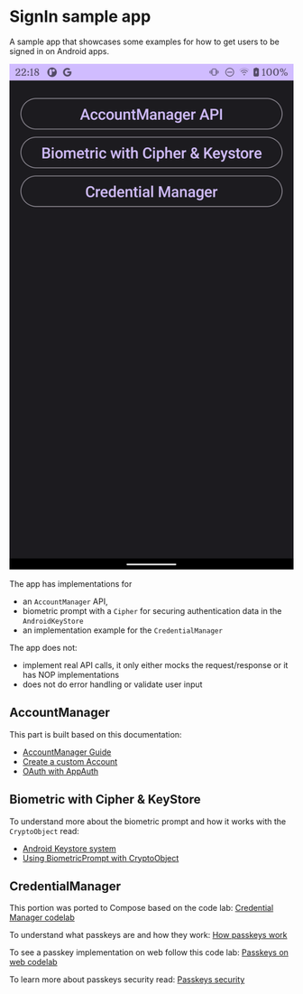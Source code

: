 # SignIn sample app

A sample app that showcases some examples for how to get users to be signed in on Android apps.

![start screen for the app](/screenshots/start_screen.png)

The app has implementations for

* an `AccountManager` API,
* biometric prompt with a `Cipher` for securing authentication data in the `AndroidKeyStore`
* an implementation example for the `CredentialManager`

The app does not:

* implement real API calls, it only either mocks the request/response or it has NOP implementations
* does not do error handling or validate user input

## AccountManager

This part is built based on this documentation:
* [AccountManager Guide](https://developer.android.com/training/id-auth)
* [Create a custom Account](https://developer.android.com/training/id-auth/custom_auth)
* [OAuth with AppAuth](https://medium.com/androiddevelopers/authenticating-on-android-with-the-appauth-library-7bea226555d5)

## Biometric with Cipher & KeyStore

To understand more about the biometric prompt and how it works with the `CryptoObject` read:
* [Android Keystore system](https://developer.android.com/training/articles/keystore)
* [Using BiometricPrompt with CryptoObject](https://medium.com/androiddevelopers/using-biometricprompt-with-cryptoobject-how-and-why-aace500ccdb7)

## CredentialManager

This portion was ported to Compose based on the code lab:
[Credential Manager codelab](https://codelabs.developers.google.com/credential-manager-api-for-android#1)

To understand what passkeys are and how they work:
[How passkeys work](https://developers.yubico.com/Passkeys/How_passkeys_work.html)

To see a passkey implementation on web follow this code lab:
[Passkeys on web codelab](https://developers.google.com/codelabs/passkey-form-autofill#0)

To learn more about passkeys security read:
[Passkeys security](https://security.googleblog.com/2022/10/SecurityofPasskeysintheGooglePasswordManager.html)